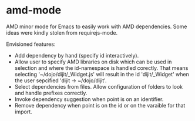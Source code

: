 amd-mode
========

AMD minor mode for Emacs to easily work with AMD dependencies. Some ideas were kindly stolen from requirejs-mode.

Envisioned features:
 * Add dependency by hand (specify id interactively).
 * Allow user to specify AMD libraries on disk which can be used in selection and where the id-namespace is handled corectly. That means selecting '~/dojo/dijit/_Widget.js' will result in the id 'dijit/_Widget' when the user sepcified 'dijit -> ~/dojo/dijit'.
 * Select dependencies from files. Allow configuration of folders to look and handle prefixes correctly.
 * Invoke dependency suggestion when point is on an identifier.
 * Remove dependency when point is on the id or on the varaible for that import.